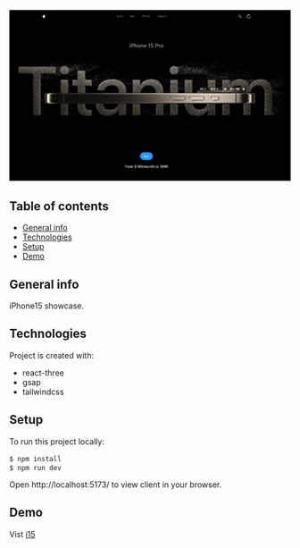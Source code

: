 ![screen-shot](screen-shot.png)

## Table of contents

- [General info](#general-info)
- [Technologies](#technologies)
- [Setup](#setup)
- [Demo](#demo)

## General info

iPhone15 showcase.

## Technologies

Project is created with:

- react-three
- gsap
- tailwindcss

## Setup

To run this project locally:

```
$ npm install
$ npm run dev
```

Open http://localhost:5173/ to view client in your browser.

## Demo

Vist [i15](i15-show.vercel.app)
